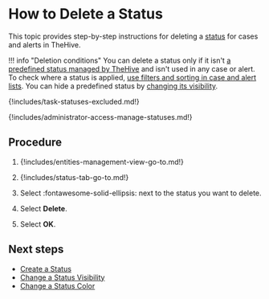 # How to Delete a Status

This topic provides step-by-step instructions for deleting a [status](about-statuses.md) for cases and alerts in TheHive.

!!! info "Deletion conditions"
    You can delete a status only if it isn't [a predefined status managed by TheHive](about-statuses.md#predefined-statuses) and isn't used in any case or alert. To check where a status is applied, [use filters and sorting in case and alert lists](../../user-guides/analyst-corner/about-filtering-and-sorting.md). You can hide a predefined status by [changing its visibility](change-visibility-of-a-status.md).

{!includes/task-statuses-excluded.md!}

{!includes/administrator-access-manage-statuses.md!}

<h2>Procedure</h2>

1. {!includes/entities-management-view-go-to.md!}

2. {!includes/status-tab-go-to.md!}

3. Select :fontawesome-solid-ellipsis: next to the status you want to delete.

4. Select **Delete**.

5. Select **OK**.

<h2>Next steps</h2>

* [Create a Status](create-a-status.md)
* [Change a Status Visibility](change-visibility-of-a-status.md)
* [Change a Status Color](change-color-of-a-status.md)